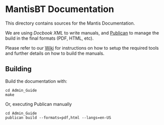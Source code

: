 # MantisBT Documentation

This directory contains sources for the Mantis Documentation.

We are using *Docbook XML* to write manuals, and
[Publican](https://fedorahosted.org/publican/) to manage the build
in the final formats (PDF, HTML, etc).

Please refer to our [Wiki](https://www.mantisbt.org/wiki/doku.php/mantisbt:docbook)
for instructions on how to setup the required tools and
further details on how to build the manuals.


## Building

Build the documentation with:

```
cd Admin_Guide
make
```

Or, executing Publican manually

```
cd Admin_Guide
publican build --formats=pdf,html --langs=en-US
```
